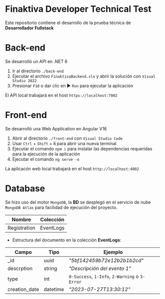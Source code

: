 # Finaktiva Developer Technical Test

Este repositorio contiene el desarrollo de la prueba técnica de __Desarrollador Fullstack__

# Back-end

Se desarrolló un API en .NET 6

1. Ir al directorio `./back-end`
2. Ejecutar el archivo `FinaktivaBackend.sln` y abrir la solución con `Visual Studio 2022`
3. Presionar `F10` o dar clic en :arrow_forward: `Run` para ejecutar la aplicación

El API local trabajará en el host `https://localhost:7002`

# Front-end

Se desarrolló una Web Application en Angular V16

1. Abrir al directorio `./front-end` con `Visual Studio Code`
2. Usar `Ctrl` + `Shift` + `Ñ` para abrir una nueva terminal
3. Ejecutar el comando `npm i` para instalar las dependencias requeridas para la ejecución de la aplicación
4. Ejecutar el comando `ng serve -o`

La aplicacón web local trabajará en el host `http://localhost:4002`

# Database

Se hizo uso del motor `MongoDB`, la __BD__ se desplegó en el servicio de nube `MongoDB Atlas` para facilidad de ejecución del proyecto.

| Nombre       | Colección |
| ------------ | --------- |
| Registration | EventLogs |

* Estructura del documento en la colección __EventLogs__:

| Campo         | Tipo     | Ejemplo                                        |
| ------------- | -------- | ---------------------------------------------- |
| _id           | uuid     | _"5bf142459b72e12b2b1b2cd"_                    |
| descrption    | string   | _"Descripción del evento 1"_                   |
| type          | int      | `0-Success`, `1-Info`, `2-Warning` o `3-Error` |
| creation_date | datetime | _"2023-07-27T13:30:12"_                        |